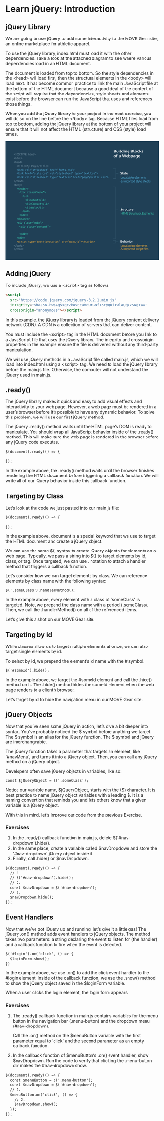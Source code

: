 # Learn jQuery: Introduction

## jQuery Library
We are going to use jQuery to add some interactivity to the MOVE Gear site, an online marketplace for athletic apparel.

To use the jQuery library, index.html must load it with the other dependencies. Take a look at the attached diagram to see where various dependencies load in an HTML document.

The document is loaded from top to bottom. So the style dependencies in the \<head> will load first, then the structural elements in the \<body> will load next. It has become common practice to link the main JavaScript file at the bottom of the HTML document because a good deal of the content of the script will require that the dependencies, style sheets and elements exist before the browser can run the JavaScript that uses and references those things.

When you add the jQuery library to your project in the next exercise, you will do so on the line before the \</body> tag. Because HTML files load from top to bottom, adding the jQuery library at the bottom of your project will ensure that it will not affect the HTML (structure) and CSS (style) load times.

![](./img/jquery-diagrams_webpage-buildingblocks.svg)

## Adding jQuery
To include jQuery, we use a \<script> tag as follows:
```HTML
<script
  src="https://code.jquery.com/jquery-3.2.1.min.js"
  integrity="sha256-hwg4gsxgFZhOsEEamdOYGBf13FyQuiTwlAQgxVSNgt4="
  crossorigin="anonymous"></script>
```

In this example, the jQuery library is loaded from the jQuery content delivery network (CDN). A CDN is a collection of servers that can deliver content.

You must include the \<script> tag in the HTML document before you link to a JavaScript file that uses the jQuery library. The integrity and crossorigin properties in the example ensure the file is delivered without any third-party manipulation.

We will use jQuery methods in a JavaScript file called main.js, which we will load into index.html using a \<script> tag. We need to load the jQuery library before the main.js file. Otherwise, the computer will not understand the jQuery used in main.js.

## .ready()
The jQuery library makes it quick and easy to add visual effects and interactivity to your web page. However, a web page must be rendered in a user’s browser before it’s possible to have any dynamic behavior. To solve this problem, we will use our first jQuery method.

The jQuery .ready() method waits until the HTML page’s DOM is ready to manipulate. You should wrap all JavaScript behavior inside of the .ready() method. This will make sure the web page is rendered in the browser before any jQuery code executes.
```JS
$(document).ready(() => {
 
});
```

In the example above, the .ready() method waits until the browser finishes rendering the HTML document before triggering a callback function. We will write all of our jQuery behavior inside this callback function.

## Targeting by Class
Let’s look at the code we just pasted into our main.js file:
```JS
$(document).ready(() => {
 
});
```

In the example above, document is a special keyword that we use to target the HTML document and create a jQuery object.

We can use the same $() syntax to create jQuery objects for elements on a web page. Typically, we pass a string into $() to target elements by id, class, or tag. Once targeted, we can use . notation to attach a handler method that triggers a callback function.

Let’s consider how we can target elements by class. We can reference elements by class name with the following syntax:
```JS
$('.someClass').handlerMethod();
```

In the example above, every element with a class of 'someClass' is targeted. Note, we prepend the class name with a period (.someClass). Then, we call the .handlerMethod() on all of the referenced items.

Let’s give this a shot on our MOVE Gear site.

## Targeting by id
While classes allow us to target multiple elements at once, we can also target single elements by id.

To select by id, we prepend the element’s id name with the # symbol.
```JS
$('#someId').hide();
```

In the example above, we target the #someId element and call the .hide() method on it. The .hide() method hides the someId element when the web page renders to a client’s browser.

Let’s target by id to hide the navigation menu in our MOVE Gear site.

## jQuery Objects
Now that you’ve seen some jQuery in action, let’s dive a bit deeper into syntax. You’ve probably noticed the $ symbol before anything we target. The $ symbol is an alias for the jQuery function. The $ symbol and jQuery are interchangeable.

The jQuery function takes a parameter that targets an element, like '#navMenu', and turns it into a jQuery object. Then, you can call any jQuery method on a jQuery object.

Developers often save jQuery objects in variables, like so:
```JS
const $jQueryObject = $('.someClass');
```
Notice our variable name, \$jQueryObject, starts with the (\$) character. It is best practice to name jQuery object variables with a leading \$. It is a naming convention that reminds you and lets others know that a given variable is a jQuery object.

With this in mind, let’s improve our code from the previous Exercise.

### Exercises
1. In the .ready() callback function in main.js, delete $('#nav-dropdown').hide().
2. In the same place, create a variable called $navDropdown and store the '#nav-dropdown' jQuery object inside it.
3. Finally, call .hide() on $navDropdown.
```JS
$(document).ready(() => {
  // 1.
  // $('#nav-dropdown').hide();
  // 2.
  const $navDropdown = $('#nav-dropdown');
  // 3.
  $navDropdown.hide();
});
```

## Event Handlers
Now that we’ve got jQuery up and running, let’s give it a little gas! The jQuery .on() method adds event handlers to jQuery objects. The method takes two parameters: a string declaring the event to listen for (the handler) and a callback function to fire when the event is detected.
```JS
$('#login').on('click', () => {
  $loginForm.show();
})
```

In the example above, we use .on() to add the click event handler to the #login element. Inside of the callback function, we use the .show() method to show the jQuery object saved in the $loginForm variable.

When a user clicks the login element, the login form appears.

### Exercises
1. The .ready() callback function in main.js contains variables for the menu button in the navigation bar (.menu-button) and the dropdown menu (#nav-dropdown).

    Call the .on() method on the $menuButton variable with the first parameter equal to 'click' and the second parameter as an empty callback function.
2. In the callback function of $menuButton‘s .on() event handler, show $navDropdown. Run the code to verify that clicking the .menu-button div makes the #nav-dropdown show.
```JS
$(document).ready(() => {
  const $menuButton = $('.menu-button');
  const $navDropdown = $('#nav-dropdown');
  // 1.
  $menuButton.on('click', () => {
    // 2.
    $navDropdown.show();
  });
});
```
